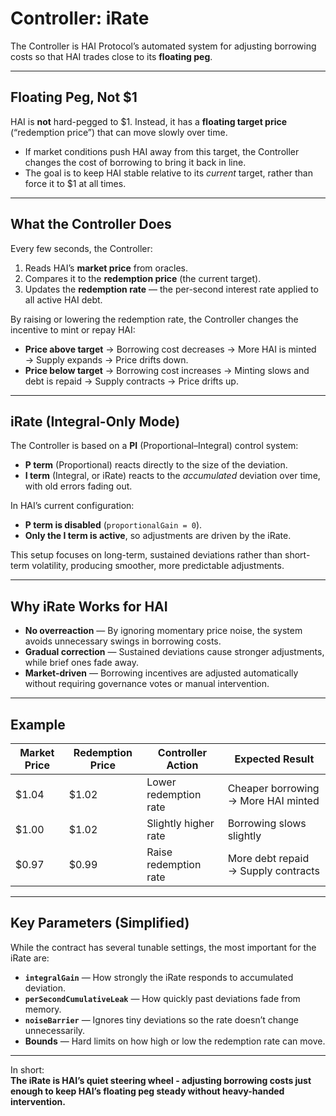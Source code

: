 # Controller: iRate

The Controller is HAI Protocol’s automated system for adjusting borrowing costs so that HAI trades close to its **floating peg**.

---

## Floating Peg, Not $1

HAI is **not** hard-pegged to $1. Instead, it has a **floating target price** (“redemption price”) that can move slowly over time.  
- If market conditions push HAI away from this target, the Controller changes the cost of borrowing to bring it back in line.  
- The goal is to keep HAI stable relative to its *current* target, rather than force it to $1 at all times.

---

## What the Controller Does

Every few seconds, the Controller:
1. Reads HAI’s **market price** from oracles.
2. Compares it to the **redemption price** (the current target).
3. Updates the **redemption rate** — the per-second interest rate applied to all active HAI debt.

By raising or lowering the redemption rate, the Controller changes the incentive to mint or repay HAI:
- **Price above target** → Borrowing cost decreases → More HAI is minted → Supply expands → Price drifts down.
- **Price below target** → Borrowing cost increases → Minting slows and debt is repaid → Supply contracts → Price drifts up.

---

## iRate (Integral-Only Mode)

The Controller is based on a **PI** (Proportional–Integral) control system:
- **P term** (Proportional) reacts directly to the size of the deviation.
- **I term** (Integral, or iRate) reacts to the *accumulated* deviation over time, with old errors fading out.

In HAI’s current configuration:
- **P term is disabled** (`proportionalGain = 0`).
- **Only the I term is active**, so adjustments are driven by the iRate.

This setup focuses on long-term, sustained deviations rather than short-term volatility, producing smoother, more predictable adjustments.

---

## Why iRate Works for HAI

- **No overreaction** — By ignoring momentary price noise, the system avoids unnecessary swings in borrowing costs.
- **Gradual correction** — Sustained deviations cause stronger adjustments, while brief ones fade away.
- **Market-driven** — Borrowing incentives are adjusted automatically without requiring governance votes or manual intervention.

---

## Example

| Market Price | Redemption Price | Controller Action          | Expected Result                         |
|--------------|------------------|----------------------------|------------------------------------------|
| $1.04        | $1.02             | Lower redemption rate      | Cheaper borrowing → More HAI minted      |
| $1.00        | $1.02             | Slightly higher rate       | Borrowing slows slightly                 |
| $0.97        | $0.99             | Raise redemption rate      | More debt repaid → Supply contracts      |

---

## Key Parameters (Simplified)

While the contract has several tunable settings, the most important for the iRate are:
- **`integralGain`** — How strongly the iRate responds to accumulated deviation.
- **`perSecondCumulativeLeak`** — How quickly past deviations fade from memory.
- **`noiseBarrier`** — Ignores tiny deviations so the rate doesn’t change unnecessarily.
- **Bounds** — Hard limits on how high or low the redemption rate can move.

---

In short:  
**The iRate is HAI’s quiet steering wheel - adjusting borrowing costs just enough to keep HAI’s floating peg steady without heavy-handed intervention.**
